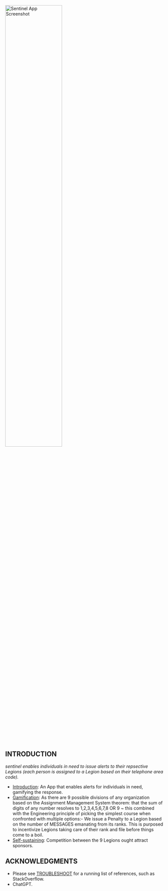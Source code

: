 <img src="https://github.com/salmanshuaib/sentinel/blob/main/new/Screenshot_20230407-234139.png" alt="Sentinel App Screenshot" style="width: 60%; height: auto; align: left;"> 

## INTRODUCTION
_sentinel enables individuals in need to issue alerts to their repsective Legions (each person is assigned to a Legion based on their telephone area code)._

- [Introduction](): An App that enables alerts for individuals in need, gamifying the response.
- [Gamification](): As there are 9 possible divisions of any organization based on the Assignment Management System theorem: that the sum of digits of any number resolves to 1,2,3,4,5,6,7,8 OR 9 ~ this combined with the Engineering principle of picking the simplest course when confronted with multiple options:-
    We issue a Penalty to a Legion based on the number of MESSAGES emanating from its ranks. This is purposed to incentivize Legions taking care of their rank and file before things come to a boil.
- [Self-sustaining](): Competition between the 9 Legions ought attract sponsors.

## ACKNOWLEDGMENTS
+ Please see [TROUBLESHOOT](https://github.com/salmanshuaib/sentinel/tree/main/%2B2_TROUBLESHOOT) for a running list of references, such as StackOverflow.
+ ChatGPT.

